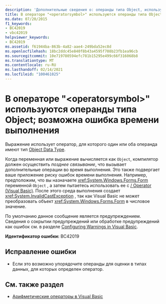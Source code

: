 ```yaml
---
description: 'Дополнительные сведения о: операнды типа Object, используемые для оператора " <operatorsymbol> "; возможны ошибки времени выполнения'
title: В операторе "<operatorsymbol>" используются операнды типа Object; возможна ошибка времени выполнения
ms.date: 07/20/2015
f1_keywords:
- BC42019
- vbc42019
helpviewer_keywords:
- BC42019
ms.assetid: f61944ba-863b-4a82-aae4-249bda52ec8d
ms.openlocfilehash: 18bc2ddc45e840f8b43a4595f708b23fb1ea96cb
ms.sourcegitcommit: 10e719780594efc781b15295e499c66f316068b8
ms.translationtype: MT
ms.contentlocale: ru-RU
ms.lasthandoff: 02/14/2021
ms.locfileid: "100461025"
---
```

# <a name="operands-of-type-object-used-for-operator-operatorsymbol-runtime-errors-could-occur"></a>В операторе "\<operatorsymbol>" используются операнды типа Object; возможна ошибка времени выполнения

Выражение использует оператор, для которого один или оба операнда имеют тип [Object Data Type](../language-reference/data-types/object-data-type.md).  
  
 Когда переменная или выражение вычисляется как `Object`, компилятор должен осуществить *позднее связывание*, что вызывает дополнительные операции во время выполнения. Это также подвергает ваше приложение риску ошибок времени выполнения. Например, предположим, что вы назначаете <xref:System.Windows.Forms.Form> переменной `Object` , а затем пытаетесь использовать ее с [/ Operator (Visual Basic)](../language-reference/operators/floating-point-division-operator.md). После этого среда выполнения создает <xref:System.InvalidCastException> , так как Visual Basic не может преобразовать объект <xref:System.Windows.Forms.Form> в числовое значение.  
  
 По умолчанию данное сообщение является предупреждением. Сведения о сокрытии предупреждений или обработке предупреждений как ошибок см. в разделе [Configuring Warnings in Visual Basic](/visualstudio/ide/configuring-warnings-in-visual-basic).  
  
 **Идентификатор ошибки:** BC42019  
  
## <a name="to-correct-this-error"></a>Исправление ошибки  
  
- Если это возможно упорядочите операнды для оценки в типах данных, для которых определен оператор.  
  
## <a name="see-also"></a>См. также раздел

- [Арифметические операторы в Visual Basic](../programming-guide/language-features/operators-and-expressions/arithmetic-operators.md)
